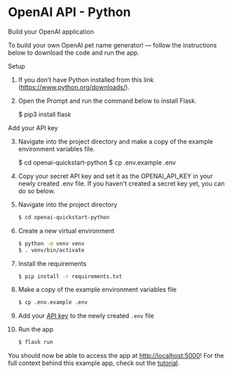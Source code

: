 # OpenAI API - Python

Build your OpenAI application

To build your own OpenAI pet name generator! — follow the instructions below to download the code and run the app.


Setup


1. If you don’t have Python installed from this link (https://www.python.org/downloads/).

2. Open the Prompt and run the command below to install Flask.

   $ pip3 install flask
 
 
Add your API key

3. Navigate into the project directory and make a copy of the example environment variables file.

   $ cd openai-quickstart-python
   $ cp .env.example .env


5. Copy your secret API key and set it as the OPENAI_API_KEY in your newly created .env file. If you haven't created a secret key yet, you can do so below.

3. Navigate into the project directory

   ```bash
   $ cd openai-quickstart-python
   ```

4. Create a new virtual environment

   ```bash
   $ python -m venv venv
   $ . venv/bin/activate
   ```

5. Install the requirements

   ```bash
   $ pip install -r requirements.txt
   ```

6. Make a copy of the example environment variables file

   ```bash
   $ cp .env.example .env
   ```

7. Add your [API key](https://beta.openai.com/account/api-keys) to the newly created `.env` file

8. Run the app

   ```bash
   $ flask run
   ```

You should now be able to access the app at [http://localhost:5000](http://localhost:5000)! For the full context behind this example app, check out the [tutorial](https://beta.openai.com/docs/quickstart).
